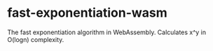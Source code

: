 # fast-exponentiation-wasm
The fast exponentiation algorithm in WebAssembly. Calculates x^y in O(logn) complexity.

